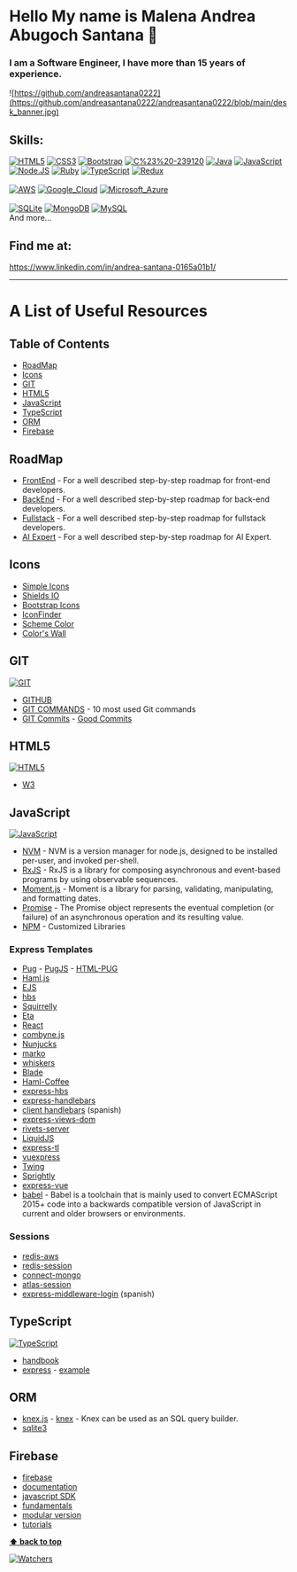 # Hello My name is Malena Andrea Abugoch Santana 👋
### I am a Software Engineer, I have more than 15 years of experience.

![https://github.com/andreasantana0222](https://github.com/andreasantana0222/andreasantana0222/blob/main/desk_banner.jpg)

## Skills:
[![HTML5](https://img.shields.io/badge/html5-E34F26?style=for-the-badge&logo=html5&logoColor=white&labelColor=101010)]()
[![CSS3](https://img.shields.io/badge/CSS3-1572B6?style=for-the-badge&logo=CSS3&logoColor=white&labelColor=101010)]()
[![Bootstrap](https://img.shields.io/badge/bootstrap-7952B3?style=for-the-badge&logo=bootstrap&logoColor=white&labelColor=101010)]()
[![C%23%20-239120](https://img.shields.io/badge/C%23%20-239120?style=for-the-badge&logo=c-sharp&logoColor=white&labelColor=101010)]()
[![Java](https://img.shields.io/badge/Java-007396?style=for-the-badge&logo=java&logoColor=white&labelColor=101010)]()
[![JavaScript](https://img.shields.io/badge/JavaScript-F7DF1E?style=for-the-badge&logo=javascript&logoColor=white&labelColor=101010)]()
[![Node.JS](https://img.shields.io/badge/Node.JS-339933?style=for-the-badge&logo=node.js&logoColor=white&labelColor=101010)]()
[![Ruby](https://img.shields.io/badge/Ruby-23CC342D?style=for-the-badge&logo=ruby&logoColor=white&labelColor=101010)]()
[![TypeScript](https://img.shields.io/badge/TypeScript-339933?style=for-the-badge&logo=typescript&logoColor=white&labelColor=101010)]()
[![Redux](https://img.shields.io/badge/Redux-339933?style=for-the-badge&logo=redux&logoColor=white&labelColor=101010)]()
</br></br>
[![AWS](https://img.shields.io/badge/AWS-FF9900?style=for-the-badge&logo=amazon-aws&logoColor=white&labelColor=101010)]()
[![Google_Cloud](https://img.shields.io/badge/Google_Cloud-4285F4?style=for-the-badge&logo=google-cloud&logoColor=white&labelColor=101010)]()
[![Microsoft_Azure](https://img.shields.io/badge/Microsoft_Azure-0072C6?style=for-the-badge&logo=azure-devops&logoColor=white&labelColor=101010)]()
</br></br>
[![SQLite](https://img.shields.io/badge/SQLite-07405e?style=for-the-badge&logo=sqlite&logoColor=white&labelColor=101010)]()
[![MongoDB](https://img.shields.io/badge/MongoDB-47A248?style=for-the-badge&logo=mongodb&logoColor=white&labelColor=101010)]()
[![MySQL](https://img.shields.io/badge/MySQL-4479A1?style=for-the-badge&logo=mysql&logoColor=white&labelColor=101010)]()
</br>
And more...

## Find me at:

https://www.linkedin.com/in/andrea-santana-0165a01b1/
<!--
**andreasantana0222/andreasantana0222** is a ✨ _special_ ✨ repository because its `README.md` (this file) appears on your GitHub profile.

Here are some ideas to get you started:

- 🔭 I’m currently working on ...
- 🌱 I’m currently learning ...
- 👯 I’m looking to collaborate on ...
- 🤔 I’m looking for help with ...
- 💬 Ask me about ...
- 📫 How to reach me: ...
- 😄 Pronouns: ...
- ⚡ Fun fact: ...
-->

---
# A List of Useful Resources

## Table of Contents
- [RoadMap](#roadmap)
- [Icons](#icons)
- [GIT](#git)
- [HTML5](#html5)
- [JavaScript](#javascript)
- [TypeScript](#typescript)
- [ORM](#orm)
- [Firebase](#firebase)


## RoadMap

- [FrontEnd](https://roadmap.sh/frontend) - For a well described step-by-step roadmap for front-end developers.
- [BackEnd](https://roadmap.sh/backend) - For a well described step-by-step roadmap for back-end developers.
- [Fullstack](https://dev.to/ender_minyard/full-stack-developer-s-roadmap-2k12) - For a well described step-by-step roadmap for fullstack developers.
- [AI Expert](https://i.am.ai/roadmap/#big-data-engineer-roadmap) - For a well described step-by-step roadmap for AI Expert.

## Icons

- [Simple Icons](https://simpleicons.org/)
- [Shields IO](https://shields.io/)
- [Bootstrap Icons](https://icons.getbootstrap.com/)
- [IconFinder](https://www.iconfinder.com/)
- [Scheme Color](https://www.schemecolor.com/)
- [Color's Wall](https://colorswall.com/)

## GIT 

[![GIT](https://img.shields.io/badge/git-181717?style=for-the-badge&logo=git&logoColor=white&labelColor=101010)]()

- [GITHUB](https://github.com/)
- [GIT COMMANDS](https://www.freecodecamp.org/news/10-important-git-commands-that-every-developer-should-know/) - 10 most used Git commands
- [GIT Commits](https://www.conventionalcommits.org/en/v1.0.0/) - [Good Commits](https://chris.beams.io/posts/git-commit/)

## HTML5

[![HTML5](https://img.shields.io/badge/html5-E34F26?style=for-the-badge&logo=html5&logoColor=white&labelColor=101010)]()

- [W3](https://www.w3.org/TR/2012/WD-html5-author-20120329/)


## JavaScript

[![JavaScript](https://img.shields.io/badge/JavaScript-F7DF1E?style=for-the-badge&logo=javascript&logoColor=white&labelColor=101010)]()

- [NVM](https://github.com/nvm-sh/nvm) - NVM is a version manager for node.js, designed to be installed per-user, and invoked per-shell.
- [RxJS](https://rxjs.dev/guide/overview) - RxJS is a library for composing asynchronous and event-based programs by using observable sequences.
- [Moment.js](https://momentjs.com/) - Moment is a library for parsing, validating, manipulating, and formatting dates. 
- [Promise](https://developer.mozilla.org/en-US/docs/Web/JavaScript/Reference/Global_Objects/Promise) - The Promise object represents the eventual completion (or failure) of an asynchronous operation and its resulting value.
- [NPM](https://www.npmjs.com/~andrea.santana0222) - Customized Libraries
### Express Templates
- [Pug](https://github.com/pugjs/pug) - [PugJS](https://pugjs.org/api/getting-started.html) - [HTML-PUG](https://html-to-pug.com/)
- [Haml.js](https://github.com/tj/haml.js) 
- [EJS](https://github.com/tj/ejs) 
- [hbs](https://github.com/pillarjs/hbs) 
- [Squirrelly](https://github.com/squirrellyjs/squirrelly) 
- [Eta](https://github.com/eta-dev/eta) 
- [React](https://github.com/reactjs/express-react-views) 
- [combyne.js](https://github.com/tbranyen/combyne) 
- [Nunjucks](https://github.com/mozilla/nunjucks) 
- [marko](https://github.com/marko-js/marko) 
- [whiskers](https://github.com/gsf/whiskers.js) 
- [Blade](https://github.com/bminer/node-blade) 
- [Haml-Coffee](https://github.com/netzpirat/haml-coffee) 
- [express-hbs](https://github.com/barc/express-hbs) 
- [express-handlebars](https://github.com/express-handlebars/express-handlebars)
- [client handlebars](https://www.youtube.com/watch?v=GpXHbsH6BA8) (spanish)
- [express-views-dom](https://github.com/AndersDJohnson/express-views-dom)
- [rivets-server](https://github.com/AndersDJohnson/rivets-server) 
- [LiquidJS](https://github.com/harttle/liquidjs) 
- [express-tl](https://github.com/Drulac/express-tl) 
- [vuexpress](https://github.com/vuexpress/vuexpress) 
- [Twing](https://www.npmjs.com/package/twing) 
- [Sprightly](https://www.npmjs.com/package/sprightly) 
- [express-vue](https://github.com/express-vue/express-vue) 
- [babel](https://babeljs.io/) - Babel is a toolchain that is mainly used to convert ECMAScript 2015+ code into a backwards compatible version of JavaScript in current and older browsers or environments.

### Sessions
- [redis-aws](https://aws.amazon.com/es/redis/)
- [redis-session](https://redislabs.com/try-free/)
- [connect-mongo](https://www.npmjs.com/package/connect-mongo)
- [atlas-session]()
- [express-middleware-login](https://www.youtube.com/watch?v=tAmQZwMXvoE) (spanish)

## TypeScript

[![TypeScript](https://img.shields.io/badge/TypeScript-339933?style=for-the-badge&logo=typescript&logoColor=white&labelColor=101010)]()

- [handbook](https://www.typescriptlang.org/docs/handbook/intro.html)
- [express](https://developer.okta.com/blog/2018/11/15/node-express-typescript) - [example](https://codemonkeyjunior.wordpress.com/2019/05/12/node-js-un-sencillo-ejemplo-con-express-js/)

## ORM
- [knex.js](https://knexjs.org/) - [knex](https://devhints.io/knex) - Knex can be used as an SQL query builder.
- [sqlite3](https://sqlitebrowser.org/)

## Firebase
- [firebase](https://firebase.google.com/)
- [documentation](https://firebase.google.com/docs/samples/?authuser=3)
- [javascript SDK](https://firebase.google.com/docs/reference/js/?authuser=3)
- [fundamentals](https://firebase.google.com/docs?authuser=3) 
- [modular version](https://firebase.google.com/docs/web/learn-more?authuser=3#modular-version)
- [tutorials](https://www.youtube.com/channel/UCP4bf6IHJJQehibu6ai__cg)

**[⬆ back to top](#table-of-contents)**

[![Watchers](https://img.shields.io/github/watchers/andreasantana0222/andreasantana0222.svg)]()


